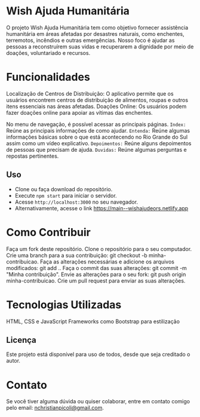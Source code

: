# Wish Ajuda Humanitária
O projeto Wish Ajuda Humanitária tem como objetivo fornecer assistência humanitária em áreas afetadas por desastres naturais, como enchentes, terremotos, incêndios e outras emergências. Nosso foco é ajudar as pessoas a reconstruírem suas vidas e recuperarem a dignidade por meio de doações, voluntariado e recursos.

# Funcionalidades
Localização de Centros de Distribuição: O aplicativo permite que os usuários encontrem centros de distribuição de alimentos, roupas e outros itens essenciais nas áreas afetadas.
Doações Online: Os usuários podem fazer doações online para apoiar as vítimas das enchentes.

No menu de navegação, é possível acessar as principais páginas.
`Index:` Reúne as principais informações de como ajudar.
`Entenda:` Reúne algumas informações básicas sobre o que está acontecendo no Rio Grande do Sul assim como um vídeo explicativo.
`Depoimentos:` Reúne alguns depoimentos de pessoas que precisam de ajuda.
`Duvidas:` Reúne algumas perguntas e repostas pertinentes.

## Uso
- Clone ou faça download do repositório.
- Execute `npm start` para iniciar o servidor.
- Acesse `http://localhost:3000` no seu navegador.
- Alternativamente, acesse o link https://main--wishajudeors.netlify.app
  
# Como Contribuir
Faça um fork deste repositório.
Clone o repositório para o seu computador.
Crie uma branch para a sua contribuição: git checkout -b minha-contribuicao.
Faça as alterações necessárias e adicione os arquivos modificados: git add ..
Faça o commit das suas alterações: git commit -m "Minha contribuição".
Envie as alterações para o seu fork: git push origin minha-contribuicao.
Crie um pull request para enviar as suas alterações.

# Tecnologias Utilizadas
HTML, CSS e JavaScript
Frameworks como Bootstrap para estilização

## Licença
Este projeto está disponível para uso de todos, desde que seja creditado o autor.

# Contato
Se você tiver alguma dúvida ou quiser colaborar, entre em contato comigo pelo email: nchristianpicoli@gmail.com.
